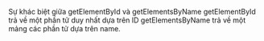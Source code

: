 Sự khác biệt giữa getElementById và getElementsByName
getElementById trả về một phần tử duy nhất dựa trên ID
getElementsByName trả về một mảng các phần tử dựa trên name.
